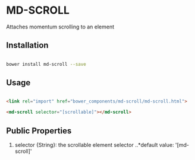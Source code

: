 # MD-SCROLL

Attaches momentum scrolling to an element


## Installation

``` bash

bower install md-scroll --save

```

## Usage

```html

<link rel="import" href="bower_components/md-scroll/md-scroll.html">

<md-scroll selector="[scrollable]"></md-scroll>

```

## Public Properties


1.  selector {String}: the scrollable element selector
..*default value: '[md-scroll]'



